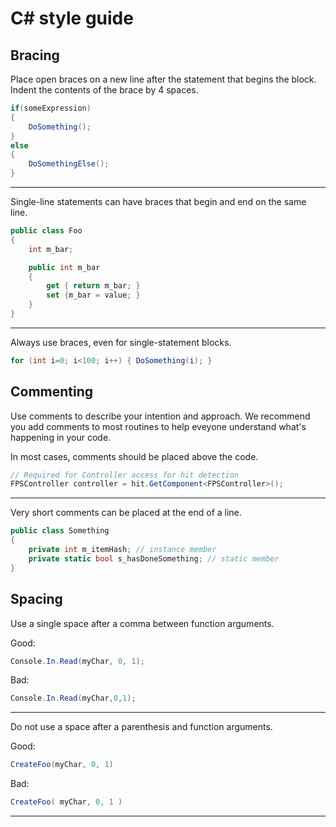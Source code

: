 # C# style guide

## Bracing
Place open braces on a new line after the statement that begins the block. Indent the contents of the brace by 4 spaces.

```c#
if(someExpression)
{
	DoSomething();
}
else
{
	DoSomethingElse();
}
```

---

Single-line statements can have braces that begin and end on the same line.

```c#
public class Foo
{
	int m_bar;

	public int m_bar
	{
		get { return m_bar; }
		set {m_bar = value; }
	}
}
```

---

Always use braces, even for single-statement blocks.

```c#
for (int i=0; i<100; i++) { DoSomething(i); }
```

## Commenting
Use comments to describe your intention and approach. We recommend you add comments to most routines to help eveyone understand what's happening in your code.

In most cases, comments should be placed above the code.

```c#
// Required for Controller access for hit detection
FPSController controller = hit.GetComponent<FPSController>();
```

---

Very short comments can be placed at the end of a line.

```c#
public class Something
{
	private int m_itemHash; // instance member
	private static bool s_hasDoneSomething; // static member
}
```

## Spacing
Use a single space after a comma between function arguments.

Good:

```c#
Console.In.Read(myChar, 0, 1);
```

Bad:

```c#
Console.In.Read(myChar,0,1);
```

---

Do not use a space after a parenthesis and function arguments.

Good:

```c#
CreateFoo(myChar, 0, 1)
```

Bad:

```c#
CreateFoo( myChar, 0, 1 )
```

---


